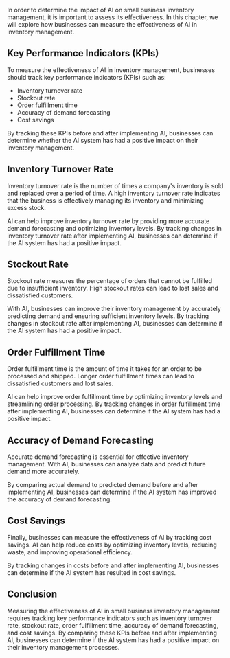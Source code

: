 
In order to determine the impact of AI on small business inventory management, it is important to assess its effectiveness. In this chapter, we will explore how businesses can measure the effectiveness of AI in inventory management.

Key Performance Indicators (KPIs)
---------------------------------

To measure the effectiveness of AI in inventory management, businesses should track key performance indicators (KPIs) such as:

* Inventory turnover rate
* Stockout rate
* Order fulfillment time
* Accuracy of demand forecasting
* Cost savings

By tracking these KPIs before and after implementing AI, businesses can determine whether the AI system has had a positive impact on their inventory management.

Inventory Turnover Rate
-----------------------

Inventory turnover rate is the number of times a company's inventory is sold and replaced over a period of time. A high inventory turnover rate indicates that the business is effectively managing its inventory and minimizing excess stock.

AI can help improve inventory turnover rate by providing more accurate demand forecasting and optimizing inventory levels. By tracking changes in inventory turnover rate after implementing AI, businesses can determine if the AI system has had a positive impact.

Stockout Rate
-------------

Stockout rate measures the percentage of orders that cannot be fulfilled due to insufficient inventory. High stockout rates can lead to lost sales and dissatisfied customers.

With AI, businesses can improve their inventory management by accurately predicting demand and ensuring sufficient inventory levels. By tracking changes in stockout rate after implementing AI, businesses can determine if the AI system has had a positive impact.

Order Fulfillment Time
----------------------

Order fulfillment time is the amount of time it takes for an order to be processed and shipped. Longer order fulfillment times can lead to dissatisfied customers and lost sales.

AI can help improve order fulfillment time by optimizing inventory levels and streamlining order processing. By tracking changes in order fulfillment time after implementing AI, businesses can determine if the AI system has had a positive impact.

Accuracy of Demand Forecasting
------------------------------

Accurate demand forecasting is essential for effective inventory management. With AI, businesses can analyze data and predict future demand more accurately.

By comparing actual demand to predicted demand before and after implementing AI, businesses can determine if the AI system has improved the accuracy of demand forecasting.

Cost Savings
------------

Finally, businesses can measure the effectiveness of AI by tracking cost savings. AI can help reduce costs by optimizing inventory levels, reducing waste, and improving operational efficiency.

By tracking changes in costs before and after implementing AI, businesses can determine if the AI system has resulted in cost savings.

Conclusion
----------

Measuring the effectiveness of AI in small business inventory management requires tracking key performance indicators such as inventory turnover rate, stockout rate, order fulfillment time, accuracy of demand forecasting, and cost savings. By comparing these KPIs before and after implementing AI, businesses can determine if the AI system has had a positive impact on their inventory management processes.
